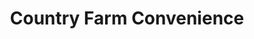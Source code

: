 ---
title: "Country Farm Convenience"
url: /browns-mills/country-farm-convenience/
shop: Lebensmittel
---